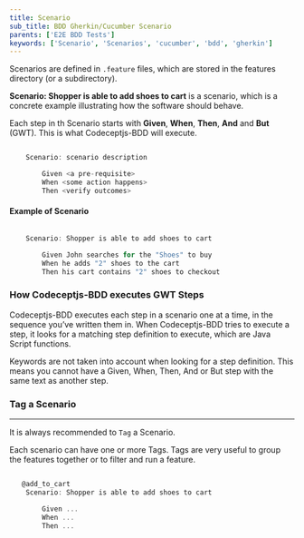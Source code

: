 ```yaml
---
title: Scenario
sub_title: BDD Gherkin/Cucumber Scenario
parents: ['E2E BDD Tests']
keywords: ['Scenario', 'Scenarios', 'cucumber', 'bdd', 'gherkin']
---
```


Scenarios are defined in `.feature` files, which are stored in the features directory (or a subdirectory).

**Scenario: Shopper is able to add shoes to cart** is a scenario, which is a concrete example illustrating how the software should behave.

Each step in th Scenario starts with **Given**, **When**, **Then**, **And** and **But** (GWT). This is what Codeceptjs-BDD will execute.

```javascript

    Scenario: scenario description

        Given <a pre-requisite>
        When <some action happens>
        Then <verify outcomes>
```

#### Example of Scenario

```javascript

    Scenario: Shopper is able to add shoes to cart

        Given John searches for the "Shoes" to buy
        When he adds "2" shoes to the cart
        Then his cart contains "2" shoes to checkout

```

### How Codeceptjs-BDD executes GWT Steps

Codeceptjs-BDD executes each step in a scenario one at a time, in the sequence you’ve written them in. When Codeceptjs-BDD tries to execute a step, it looks for a matching step definition to execute, which are Java Script functions.

Keywords are not taken into account when looking for a step definition. This means you cannot have a Given, When, Then, And or But step with the same text as another step.

### Tag a Scenario

---

It is always recommended to `Tag` a Scenario.

Each scenario can have one or more Tags. Tags are very useful to group the features together or to filter and run a feature.

```javascript

   @add_to_cart
    Scenario: Shopper is able to add shoes to cart

        Given ...
        When ...
        Then ...

```
